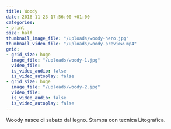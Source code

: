```yaml
---
title: Woody
date: 2016-11-23 17:56:00 +01:00
categories:
- print
size: half
thumbnail_image_file: "/uploads/woody-hero.jpg"
thumbnail_video_file: "/uploads/woody-preview.mp4"
grid:
- grid_size: huge
  image_file: "/uploads/woody-1.jpg"
  video_file: 
  is_video_audio: false
  is_video_autoplay: false
- grid_size: huge
  image_file: "/uploads/woody-2.jpg"
  video_file: 
  is_video_audio: false
  is_video_autoplay: false
---
```


Woody nasce di sabato dal legno.
Stampa con tecnica Litografica.